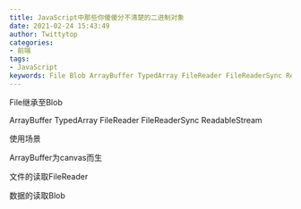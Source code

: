 ```yaml
---
title: JavaScript中那些你傻傻分不清楚的二进制对象
date: 2021-02-24 15:43:49
author: Twittytop
categories:
- 前端
tags:
- JavaScript
keywords: File Blob ArrayBuffer TypedArray FileReader FileReaderSync ReadableStream 二进制 JavaScript
---
```


File继承至Blob

ArrayBuffer TypedArray FileReader FileReaderSync ReadableStream



使用场景

ArrayBuffer为canvas而生

文件的读取FileReader 

数据的读取Blob